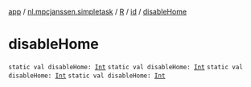 [app](../../../index.md) / [nl.mpcjanssen.simpletask](../../index.md) / [R](../index.md) / [id](index.md) / [disableHome](.)

# disableHome

`static val disableHome: `[`Int`](https://kotlinlang.org/api/latest/jvm/stdlib/kotlin/-int/index.html)
`static val disableHome: `[`Int`](https://kotlinlang.org/api/latest/jvm/stdlib/kotlin/-int/index.html)
`static val disableHome: `[`Int`](https://kotlinlang.org/api/latest/jvm/stdlib/kotlin/-int/index.html)
`static val disableHome: `[`Int`](https://kotlinlang.org/api/latest/jvm/stdlib/kotlin/-int/index.html)